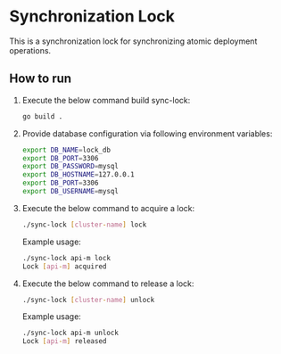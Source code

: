 # Synchronization Lock

This is a synchronization lock for synchronizing atomic deployment operations.

## How to run

1. Execute the below command build sync-lock:
   
   ````bash
   go build .
   ````

2. Provide database configuration via following environment variables:

   ````bash
   export DB_NAME=lock_db
   export DB_PORT=3306
   export DB_PASSWORD=mysql
   export DB_HOSTNAME=127.0.0.1
   export DB_PORT=3306
   export DB_USERNAME=mysql
   ````

3. Execute the below command to acquire a lock:
   
   ````bash
   ./sync-lock [cluster-name] lock
   ````

   Example usage:
   
   ````bash
   ./sync-lock api-m lock
   Lock [api-m] acquired
   ````

4. Execute the below command to release a lock:
   
   ````bash
   ./sync-lock [cluster-name] unlock
   ````

   Example usage:
   
   ````bash
   ./sync-lock api-m unlock
   Lock [api-m] released
   ````